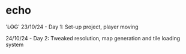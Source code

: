 # echo

'~~LOG~~'
23/10/24 - Day 1: Set-up project, player moving

24/10/24 - Day 2: Tweaked resolution, map generation and tile loading system